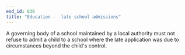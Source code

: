 ```yaml
---
esd_id: 836
title: "Education -  late school admissions"
---
```


A governing body of a school maintained by a local authority must not refuse to admit a child to a school where the late application was due to circumstances beyond the child's control.


